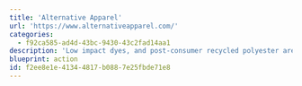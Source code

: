 ```yaml
---
title: 'Alternative Apparel'
url: 'https://www.alternativeapparel.com/'
categories:
  - f92ca585-ad4d-43bc-9430-43c2fad14aa1
description: 'Low impact dyes, and post-consumer recycled polyester are used with Fair Labor Association guidelines.'
blueprint: action
id: f2ee8e1e-4134-4817-b088-7e25fbde71e8
---
```

